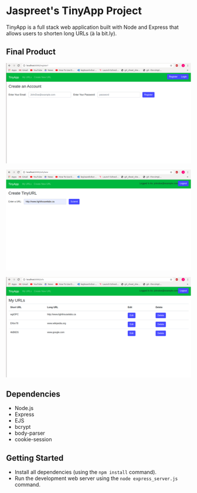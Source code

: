 # Jaspreet's TinyApp Project

TinyApp is a full stack web application built with Node and Express that allows users to shorten long URLs (à la bit.ly).

## Final Product

!["Screenshot of register page"](https://github.com/jdhal056/tinyapp/blob/master/docs/register-page.png?raw=true)

!["Screenshot of create a new URL page"](https://github.com/jdhal056/tinyapp/blob/master/docs/create-url-page.png?raw=true)

!["Screenshot of my URLs page"](https://github.com/jdhal056/tinyapp/blob/master/docs/my-urls-page.png?raw=true)


## Dependencies

- Node.js
- Express
- EJS
- bcrypt
- body-parser
- cookie-session

## Getting Started

- Install all dependencies (using the `npm install` command).
- Run the development web server using the `node express_server.js` command.